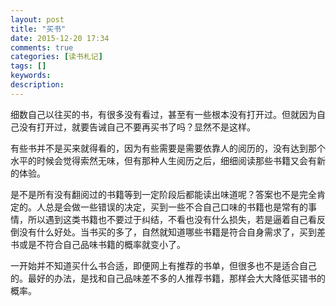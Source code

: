 ```yaml
---
layout: post
title: "买书"
date: 2015-12-20 17:34
comments: true
categories: [读书札记]
tags: []
keywords: 
description: 
---
```

细数自己以往买的书，有很多没有看过，甚至有一些根本没有打开过。但就因为自己没有打开过，就要告诫自己不要再买书了吗？显然不是这样。

有些书并不是买来就得看的，因为有些需要是需要依靠人的阅历的，没有达到那个水平的时候会觉得索然无味，但有那种人生阅历之后，细细阅读那些书籍又会有新的体验。

是不是所有没有翻阅过的书籍等到一定阶段后都能读出味道呢？答案也不是完全肯定的。人总是会做一些错误的决定，买到一些不合自己口味的书籍也是常有的事情，所以遇到这类书籍也不要过于纠结，不看也没有什么损失，若是逼着自己看反倒没有什么好处。当书买的多了，自然就知道哪些书籍是符合自身需求了，买到差书或是不符合自己品味书籍的概率就变小了。

一开始并不知道买什么书合适，即便网上有推荐的书单，但很多也不是适合自己的。最好的办法，是找和自己品味差不多的人推荐书籍，那样会大大降低买错书的概率。